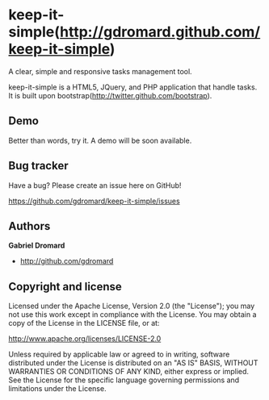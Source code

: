keep-it-simple(http://gdromard.github.com/keep-it-simple)
==============

A clear, simple and responsive tasks management tool.

keep-it-simple is a HTML5, JQuery, and PHP application that handle tasks. 
It is built upon bootstrap(http://twitter.github.com/bootstrap).


Demo
----

Better than words, try it.
A demo will be soon available.


Bug tracker
-----------

Have a bug? Please create an issue here on GitHub!

https://github.com/gdromard/keep-it-simple/issues


Authors
-------

**Gabriel Dromard**

+ http://github.com/gdromard



Copyright and license
---------------------

Licensed under the Apache License, Version 2.0 (the "License");
you may not use this work except in compliance with the License.
You may obtain a copy of the License in the LICENSE file, or at:

   http://www.apache.org/licenses/LICENSE-2.0

Unless required by applicable law or agreed to in writing, software
distributed under the License is distributed on an "AS IS" BASIS,
WITHOUT WARRANTIES OR CONDITIONS OF ANY KIND, either express or implied.
See the License for the specific language governing permissions and
limitations under the License.